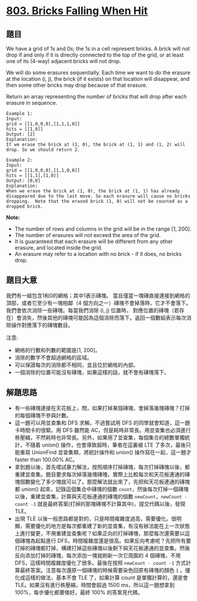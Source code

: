 # [803. Bricks Falling When Hit](https://leetcode.com/problems/bricks-falling-when-hit/)


## 題目

We have a grid of 1s and 0s; the 1s in a cell represent bricks. A brick will not drop if and only if it is directly connected to the top of the grid, or at least one of its (4-way) adjacent bricks will not drop.

We will do some erasures sequentially. Each time we want to do the erasure at the location (i, j), the brick (if it exists) on that location will disappear, and then some other bricks may drop because of that erasure.

Return an array representing the number of bricks that will drop after each erasure in sequence.

    Example 1:
    Input: 
    grid = [[1,0,0,0],[1,1,1,0]]
    hits = [[1,0]]
    Output: [2]
    Explanation: 
    If we erase the brick at (1, 0), the brick at (1, 1) and (1, 2) will drop. So we should return 2.

    Example 2:
    Input: 
    grid = [[1,0,0,0],[1,1,0,0]]
    hits = [[1,1],[1,0]]
    Output: [0,0]
    Explanation: 
    When we erase the brick at (1, 0), the brick at (1, 1) has already disappeared due to the last move. So each erasure will cause no bricks dropping.  Note that the erased brick (1, 0) will not be counted as a dropped brick.

**Note:**

- The number of rows and columns in the grid will be in the range [1, 200].
- The number of erasures will not exceed the area of the grid.
- It is guaranteed that each erasure will be different from any other erasure, and located inside the grid.
- An erasure may refer to a location with no brick - if it does, no bricks drop.


## 題目大意

我們有一組包含1和0的網格；其中1表示磚塊。 當且僅當一塊磚直接連接到網格的頂部，或者它至少有一塊相鄰（4 個方向之一）磚塊不會掉落時，它才不會落下。我們會依次消除一些磚塊。每當我們消除 (i, j) 位置時， 對應位置的磚塊（若存在）會消失，然後其他的磚塊可能因為這個消除而落下。返回一個數組表示每次消除操作對應落下的磚塊數目。


注意:

- 網格的行數和列數的範圍是[1, 200]。
- 消除的數字不會超過網格的區域。
- 可以保證每次的消除都不相同，並且位於網格的內部。
- 一個消除的位置可能沒有磚塊，如果這樣的話，就不會有磚塊落下。



## 解題思路


- 有一些磚塊連接在天花板上，問，如果打掉某個磚塊，會掉落幾塊磚塊？打掉的每個磚塊不參與計數。
- 這一題可以用並查集和 DFS 求解。不過嘗試用 DFS 的同學就會知道，這一題卡時間卡的很緊。用 DFS 雖然能 AC，但是耗時非常長。用並查集也必須進行秩壓縮，不然耗時也非常長。另外，如果用了並查集，每個集合的總數單獨統計，不隨着 union() 操作，也會導致超時，筆者在這裏被 LTE 了多次，最後只能重寫 UnionFind 並查集類，將統計操作和 union() 操作寫在一起，這一題才 faster than 100.00% AC。
- 拿到題以後，首先嚐試暴力解法，按照順序打掉磚塊，每次打掉磚塊以後，都重建並查集。題目要求每次掉落幾塊磚塊，實際上比較每次和天花板連通的磚塊個數變化了多少塊就可以了。那麼解法就出來了，先把和天花板連通的磚塊都 union() 起來，記錄這個集合中磚塊的個數 `count`，然後每次打掉一個磚塊以後，重建並查集，計算與天花板連通的磚塊的個數 `newCount`，`newCount - count -1` 就是最終答案(打掉的那塊磚塊不計算其中)，提交代碼以後，發現 TLE。
- 出現 TLE 以後一般思路都是對的，只是時間複雜度過高，需要優化。很明顯，需要優化的地方是每次都重建了新的並查集，有沒有辦法能在上一次狀態上進行變更，不用重建並查集呢？如果正向的打掉磚塊，那麼每次還需要以這個磚塊為起點進行 DFS，時間複雜度還是很高。如果反向考慮呢？先把所有要打掉的磚塊都打掉，構建打掉這些磚塊以後剩下與天花板連通的並查集。然後反向添加打掉的磚塊，每次添加一塊就刷新一次它周圍的 4 個磚塊，不用 DFS，這樣時間複雜度優化了很多。最後在按照 `newCount - count -1` 方式計算最終答案。注意每次還原一個磚塊的時候需要染色回原有磚塊的顏色 `1` 。優化成這樣的做法，基本不會 TLE 了，如果計算 count 是單獨計算的，還是會 TLE。如果沒有進行秩壓縮，時間會超過 1500 ms，所以這一題想拿到 100%，每步優化都要做好。最終 100% 的答案見代碼。
